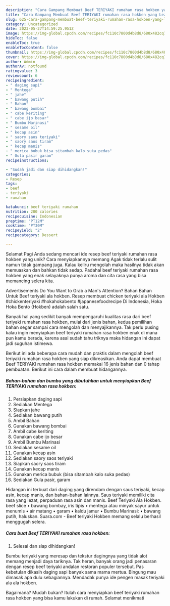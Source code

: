 ```yaml
---
description: "Cara Gampang Membuat Beef TERIYAKI rumahan rasa hokben yang Lezat Sekali"
title: "Cara Gampang Membuat Beef TERIYAKI rumahan rasa hokben yang Lezat Sekali"
slug: 625-cara-gampang-membuat-beef-teriyaki-rumahan-rasa-hokben-yang-lezat-sekali
category: Uncategorized
date: 2023-05-27T14:59:25.951Z
image: https://img-global.cpcdn.com/recipes/fc110c7800d4b8d8/680x482cq70/beef-teriyaki-rumahan-rasa-hokben-foto-resep-utama.jpg
hideToc: false
enableToc: true
enableTocContent: false
thumbnail: https://img-global.cpcdn.com/recipes/fc110c7800d4b8d8/680x482cq70/beef-teriyaki-rumahan-rasa-hokben-foto-resep-utama.jpg
cover: https://img-global.cpcdn.com/recipes/fc110c7800d4b8d8/680x482cq70/beef-teriyaki-rumahan-rasa-hokben-foto-resep-utama.jpg
author: Admin
authorAv: notfound
ratingvalue: 3
reviewcount: 6
recipeingredient:
- " daging sapi"
- " Mentega"
- " jahe"
- " bawang putih"
- " Bahan"
- " bawang bombai"
- " cabe keriting"
- " cabe ijo besar"
- " Bumbu Marinasi"
- " sesame oil"
- " kecap asin"
- " saory saos teriyaki"
- " saory saos tiram"
- " kecap manis"
- " merica bubuk bisa sitambah kalo suka pedas"
- " Gula pasir garam"
recipeinstructions:

- "Sudah jadi dan siap dihidangkan!"
categories:
- Resep
tags:
- beef
- teriyaki
- rumahan

katakunci: beef teriyaki rumahan 
nutrition: 200 calories
recipecuisine: Indonesian
preptime: "PT12M"
cooktime: "PT30M"
recipeyield: "2"
recipecategory: Dessert

---
```



Selamat Pagi Anda sedang mencari ide resep beef teriyaki rumahan rasa hokben yang unik? Cara menyiapkannya memang Agak tidak terlalu sulit namun tidak gampang juga. Kalau keliru mengolah maka hasilnya tidak akan memuaskan dan bahkan tidak sedap. Padahal beef teriyaki rumahan rasa hokben yang enak selayaknya punya aroma dan cita rasa yang bisa memancing selera kita.


Advertisements Do You Want to Grab a Man&#39;s Attention? Bahan Bahan Untuk Beef teriyaki ala hokben. Resep membuat chicken teriyaki ala Hokben #chickenteriyaki #hokahokabento #japanesefoodrecipe Di Indonesia, Hoka Hoka Bento (Hokben) adalah salah satu.

Banyak hal yang sedikit banyak mempengaruhi kualitas rasa dari beef teriyaki rumahan rasa hokben, mulai dari jenis bahan, kedua pemilihan bahan segar sampai cara mengolah dan menyajikannya. Tak perlu pusing kalau ingin menyiapkan beef teriyaki rumahan rasa hokben enak di mana pun kamu berada, karena asal sudah tahu triknya maka hidangan ini dapat jadi suguhan istimewa.


Berikut ini ada beberapa cara mudah dan praktis dalam mengolah beef teriyaki rumahan rasa hokben yang siap dikreasikan. Anda dapat membuat Beef TERIYAKI rumahan rasa hokben memakai 16 jenis bahan dan 0 tahap pembuatan. Berikut ini cara dalam membuat hidangannya.

<!--inarticleads1-->

##### Bahan-bahan dan bumbu yang dibutuhkan untuk menyiapkan Beef TERIYAKI rumahan rasa hokben:

1. Persiapkan  daging sapi
1. Sediakan  Mentega
1. Siapkan  jahe
1. Sediakan  bawang putih
1. Ambil  Bahan
1. Gunakan  bawang bombai
1. Ambil  cabe keriting
1. Gunakan  cabe ijo besar
1. Ambil  Bumbu Marinasi
1. Sediakan  sesame oil
1. Gunakan  kecap asin
1. Sediakan  saory saos teriyaki
1. Siapkan  saory saos tiram
1. Gunakan  kecap manis
1. Gunakan  merica bubuk (bisa sitambah kalo suka pedas)
1. Sediakan  Gula pasir, garam


Hidangan ini terbuat dari daging yang direndam dengan saus teriyaki, kecap asin, kecap manis, dan bahan-bahan lainnya. Saus teriyaki memiliki cita rasa yang lezat, perpaduan rasa asin dan manis. Beef Teriyaki Ala Hokben. beef slice • bawang bombay, iris tipis • mentega atau minyak sayur untuk menumis • air matang • garam • kaldu jamur • Bumbu Marinasi: • bawang putih, haluskan. Suara.com - Beef teriyaki Hokben memang selalu berhasil menggugah selera. 

<!--inarticleads2-->

##### Cara buat Beef TERIYAKI rumahan rasa hokben:


1. Selesai dan siap dihidangkan!

Bumbu teriyaki yang meresap dan tekstur dagingnya yang tidak alot memang menjadi daya tariknya. Tak heran, banyak orang jadi penasaran dengan resep beef teriyaki andalan restoran populer tersebut. Pas kebetulan dikasih daging sapi banyak sama mama mertua. Bingung mau dimasak apa dulu sebagiannya. Mendadak punya ide pengen masak teriyaki ala ala hokben. 

Bagaimana? Mudah bukan? Itulah cara menyiapkan beef teriyaki rumahan rasa hokben yang bisa kamu lakukan di rumah. Selamat menikmati
